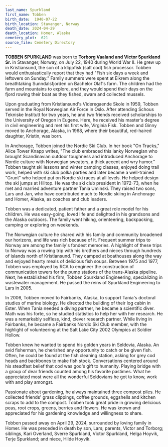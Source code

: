 ```yaml
---
last_name: Spurkland
first_name: Tobben
birth_date:  1940-07-22
birth_location: Stavanger, Norway
death_date: 2024-04-29
death_location: Homer, Alaska
cemetery_plot:  621
source_file: Cemetery Directory
---
```

**TOBBEN SPURKLAND** was born to **Torborg Vaaland and Victor Spurkland Sr.** in Stavanger, Norway, on July 22, 1940 during World War II. He grew up in Kristiansund, the son of a klippfisk (salt cod) fish processor. Tobben would enthusiastically report that they had "Fish six days a week and leftovers on Sunday."
Family summers were spent at Eikrem along the breathtaking Sunndalsfjorden on Bachelor Olaf's farm. The children had the farm and mountains to explore, and they would spend their days on the fjord rowing their boat as they fished, swam and collected mussels.

Upon graduating from Kristiansund's Videregaende Skole in 1959, Tobben served in the Royal Norwegian Air Force in Oslo. After attending Schous Tekniske Institutt for two years, he and two friends received scholarships to the University of Oregon in Eugene. Here, he received his master's degree in civil engineering and met his first wife, Virginia Fisk. Tobben and Ginny moved to Anchorage, Alaska, in 1968, where their beautiful, red-haired daughter, Kristin, was born.

In Anchorage, Tobben joined the Nordic Ski Club. In her book "On Tracks," Alice Tower Knapp writes, "The club embraced this lanky Norwegian who brought Scandinavian outdoor toughness and introduced Anchorage to Nordic culture with Norwegian sweaters, a thick accent and wry humor." Tobben taught ski lessons and winter camping classes, enjoyed doing trail work, helped with ski club polka parties and later became a well-trained "Grunt" who helped put on Nordic ski races at all levels. He helped design the ski jumps at Hilltop. He was the ski club president in 1972-73, when he met and married adventure partner Tania Uminski. They raised two sons, Lars and Jan, who have contributed much to Nordic skiing in Anchorage and Homer, Alaska, as coaches and club leaders.

Tobben was a dedicated, patient father and a great role model for his children. He was easy-going, loved life and delighted in his grandsons and the Alaska outdoors. The family went hiking, orienteering, backpacking, camping or exploring on weekends.

The Norwegian culture he shared with his family and community broadened our horizons, and life was rich because of it. Frequent summer trips to Norway are among the family's fondest memories. A highlight of these trips to Norway was a rowing trip with his brothers and nieces through hundreds of islands north of Kristiansund. They camped at boathouses along the way and enjoyed hearty meals of delicious fish soups.
Between 1975 and 1977, Tobben was employed by RCA to engineer the construction of communication towers for the pump stations of the trans-Alaska pipeline. Next, he established his firm, Tobben Spurkland Engineering, specializing in wastewater management. He passed the reins of Spurkland Engineering to Lars in 2005.

In 2006, Tobben moved to Fairbanks, Alaska, to support Tania's doctoral studies of marine biology. He directed the building of their log cabin in Ester. When Tania needed a diving partner, he became a scientific diver. Math was his forte, so he studied statistics to help her with her research. He was a remarkably selfless, kind, clever research partner. While living in Fairbanks, he became a Fairbanks Nordic Ski Club member, with the highlight of volunteering at the Salt Lake City 2002 Olympics at Soldier Hollow.

Tobben knew he wanted to spend his golden years in Seldovia, Alaska. An avid fisherman, he cherished any opportunity to catch or be given fish. Often, he could be found at the fish cleaning station, asking for grey cod heads and backbones to make fish stock. Conversations centered around his steadfast belief that cod was god's gift to humanity. Playing bridge with a group of dear friends counted among his favorite pastimes. What he appreciated most were all the wonderful Seldovians he got to know, work with and play amongst.

Passionate about gardening, he always maintained three compost piles. He collected friends' grass clippings, coffee grounds, eggshells and kitchen scraps to add to the compost. Tobben took great pride in growing delicious peas, root crops, greens, berries and flowers. He was known and appreciated for his gardening knowledge and willingness to share.

Tobben passed away on April 29, 2024, surrounded by loving family in Homer. He was preceded in death by son, Lars; parents, Victor and Torborg; siblings, Kari Overland, Sverre Spurkland, Victor Spurkland, Helga Hoyvik, Terje Spurkland; and niece, Hilde Hoyvik.


